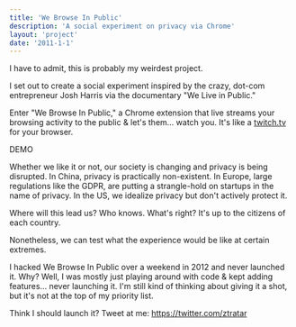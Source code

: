 ```yaml
---
title: 'We Browse In Public'
description: 'A social experiment on privacy via Chrome'
layout: 'project'
date: '2011-1-1'
---
```


I have to admit, this is probably my weirdest project.

I set out to create a social experiment inspired by the crazy, dot-com entrepreneur Josh Harris via the documentary "We Live in Public."

Enter "We Browse In Public," a Chrome extension that live streams your browsing activity to the public & let's them... watch you. It's like a [twitch.tv](http://twitch.tv) for your browser.

DEMO

Whether we like it or not, our society is changing and privacy is being disrupted. In China, privacy is practically non-existent. In Europe, large regulations like the GDPR, are putting a strangle-hold on startups in the name of privacy. In the US, we idealize privacy but don't actively protect it.

Where will this lead us? Who knows. What's right? It's up to the citizens of each country.

Nonetheless, we can test what the experience would be like at certain extremes.

I hacked We Browse In Public over a weekend in 2012 and never launched it. Why? Well, I was mostly just playing around with code & kept adding features... never launching it. I'm still kind of thinking about giving it a shot, but it's not at the top of my priority list.

Think I should launch it? Tweet at me: https://twitter.com/ztratar
